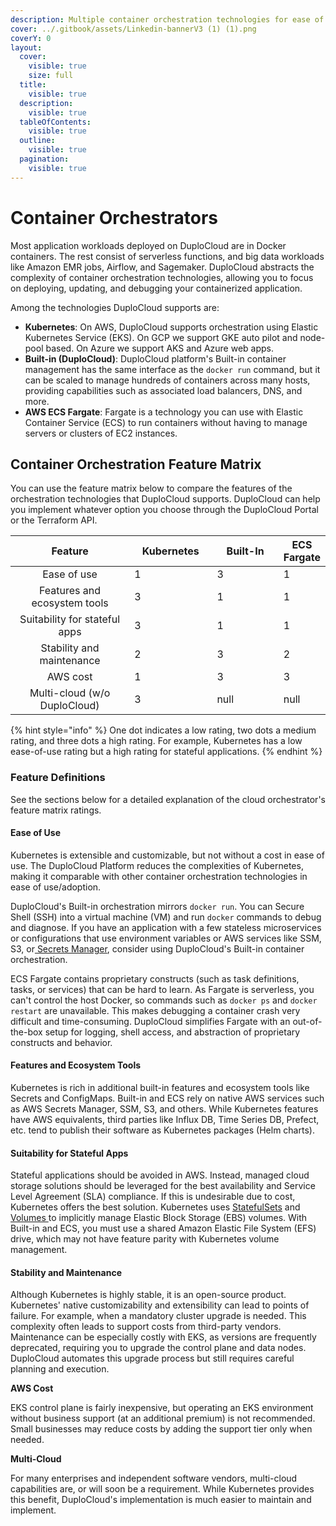 ```yaml
---
description: Multiple container orchestration technologies for ease of consumption
cover: ../.gitbook/assets/Linkedin-bannerV3 (1) (1).png
coverY: 0
layout:
  cover:
    visible: true
    size: full
  title:
    visible: true
  description:
    visible: true
  tableOfContents:
    visible: true
  outline:
    visible: true
  pagination:
    visible: true
---
```


# Container Orchestrators

Most application workloads deployed on DuploCloud are in Docker containers. The rest consist of serverless functions, and big data workloads like Amazon EMR jobs, Airflow, and Sagemaker. DuploCloud abstracts the complexity of container orchestration technologies, allowing you to focus on deploying, updating, and debugging your containerized application.&#x20;

Among the technologies DuploCloud supports are:

* **Kubernetes**: On AWS, DuploCloud supports orchestration using Elastic Kubernetes Service (EKS). On GCP we support GKE auto pilot and node-pool based. On Azure we support AKS and Azure web apps.&#x20;
* **Built-in (DuploCloud)**: DuploCloud platform's Built-in container management has the same interface as the `docker run` command, but it can be scaled to manage hundreds of containers across many hosts, providing capabilities such as associated load balancers, DNS, and more.
* **AWS ECS Fargate**: Fargate is a technology you can use with Elastic Container Service (ECS) to run containers without having to manage servers or clusters of EC2 instances.&#x20;

## Container Orchestration Feature Matrix

You can use the feature matrix below to compare the features of the orchestration technologies that DuploCloud supports. DuploCloud can help you implement whatever option you choose through the DuploCloud Portal or the Terraform API.



<table><thead><tr><th width="276.71428571428567" align="center">Feature</th><th width="150" data-type="rating" data-max="3">Kubernetes</th><th width="150" data-type="rating" data-max="3">Built-In</th><th data-type="rating" data-max="3">ECS Fargate</th></tr></thead><tbody><tr><td align="center">Ease of use</td><td>1</td><td>3</td><td>1</td></tr><tr><td align="center">Features and ecosystem tools</td><td>3</td><td>1</td><td>1</td></tr><tr><td align="center">Suitability for stateful apps</td><td>3</td><td>1</td><td>1</td></tr><tr><td align="center">Stability and maintenance</td><td>2</td><td>3</td><td>2</td></tr><tr><td align="center">AWS cost</td><td>1</td><td>3</td><td>3</td></tr><tr><td align="center">Multi-cloud (w/o DuploCloud)</td><td>3</td><td>null</td><td>null</td></tr></tbody></table>

{% hint style="info" %}
One dot indicates a low rating, two dots a medium rating, and three dots a high rating. For example, Kubernetes has a low ease-of-use rating but a high rating for stateful applications.
{% endhint %}

### **Feature Definitions**

See the sections below for a detailed explanation of the cloud orchestrator's feature matrix ratings.&#x20;

#### **Ease of Use**

Kubernetes is extensible and customizable, but not without a cost in ease of use. The DuploCloud Platform reduces the complexities of Kubernetes, making it comparable with other container orchestration technologies in ease of use/adoption.

DuploCloud's Built-in orchestration mirrors `docker run`. You can Secure Shell (SSH) into a virtual machine (VM) and run `docker` commands to debug and diagnose. If you have an application with a few stateless microservices or configurations that use environment variables or AWS services like SSM, S3, or[ Secrets Manager](../overview/aws-services/containers/passing-config-and-secrets.md#aws-secrets-manager), consider using DuploCloud's Built-in container orchestration.

ECS Fargate contains proprietary constructs (such as task definitions, tasks, or services) that can be hard to learn. As Fargate is serverless, you can't control the host Docker, so commands such as `docker ps` and `docker restart` are unavailable. This makes debugging a container crash very difficult and time-consuming. DuploCloud simplifies Fargate with an out-of-the-box setup for logging, shell access, and abstraction of proprietary constructs and behavior.

#### **Features and Ecosystem Tools**&#x20;

Kubernetes is rich in additional built-in features and ecosystem tools like Secrets and ConfigMaps. Built-in and ECS rely on native AWS services such as AWS Secrets Manager, SSM, S3, and others. While Kubernetes features have AWS equivalents, third parties like Influx DB, Time Series DB, Prefect, etc. tend to publish their software as Kubernetes packages (Helm charts).&#x20;

#### **Suitability for Stateful Apps**

Stateful applications should be avoided in AWS. Instead, managed cloud storage solutions should be leveraged for the best availability and Service Level Agreement (SLA) compliance. If this is undesirable due to cost, Kubernetes offers the best solution. Kubernetes uses [StatefulSets](https://kubernetes.io/docs/concepts/workloads/controllers/statefulset/) and [Volumes ](https://kubernetes.io/docs/concepts/storage/volumes/)to implicitly manage Elastic Block Storage (EBS) volumes. With Built-in and ECS, you must use a shared Amazon Elastic File System (EFS) drive, which may not have feature parity with Kubernetes volume management.

#### **Stability and Maintenance**&#x20;

Although Kubernetes is highly stable, it is an open-source product. Kubernetes' native customizability and extensibility can lead to points of failure. For example, when a mandatory cluster upgrade is needed. This complexity often leads to support costs from third-party vendors. Maintenance can be especially costly with EKS, as versions are frequently deprecated, requiring you to upgrade the control plane and data nodes. DuploCloud automates this upgrade process but still requires careful planning and execution.

**AWS Cost**

EKS control plane is fairly inexpensive, but operating an EKS environment without business support (at an additional premium) is not recommended. Small businesses may reduce costs by adding the support tier only when needed. &#x20;

**Multi-Cloud**

For many enterprises and independent software vendors, multi-cloud capabilities are, or will soon be a requirement. While Kubernetes provides this benefit, DuploCloud's implementation is much easier to maintain and implement.         &#x20;
